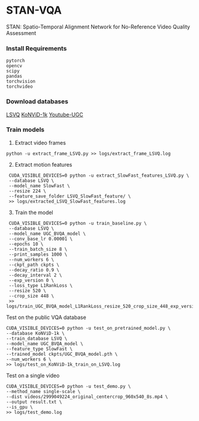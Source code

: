 # STAN-VQA
STAN: Spatio-Temporal Alignment Network for No-Reference Video Quality Assessment

### Install Requirements
```
pytorch
opencv
scipy
pandas
torchvision
torchvideo
```

### Download databases
[LSVQ](https://github.com/baidut/PatchVQ)
[KoNViD-1k](http://database.mmsp-kn.de/konvid-1k-database.html)
[Youtube-UGC](https://media.withyoutube.com/)

### Train models
1. Extract video frames
```shell
python -u extract_frame_LSVQ.py >> logs/extract_frame_LSVQ.log
```
2. Extract motion features
```shell
 CUDA_VISIBLE_DEVICES=0 python -u extract_SlowFast_features_LSVQ.py \
 --database LSVQ \
 --model_name SlowFast \
 --resize 224 \
 --feature_save_folder LSVQ_SlowFast_feature/ \
 >> logs/extracted_LSVQ_SlowFast_features.log
```
3. Train the model
```shell
 CUDA_VISIBLE_DEVICES=0 python -u train_baseline.py \
 --database LSVQ \
 --model_name UGC_BVQA_model \
 --conv_base_lr 0.00001 \
 --epochs 10 \
 --train_batch_size 8 \
 --print_samples 1000 \
 --num_workers 6 \
 --ckpt_path ckpts \
 --decay_ratio 0.9 \
 --decay_interval 2 \
 --exp_version 0 \
 --loss_type L1RankLoss \
 --resize 520 \
 --crop_size 448 \
 >> logs/train_UGC_BVQA_model_L1RankLoss_resize_520_crop_size_448_exp_version_0.log
```

Test on the public VQA database
```shell
CUDA_VISIBLE_DEVICES=0 python -u test_on_pretrained_model.py \
--database KoNViD-1k \
--train_database LSVQ \
--model_name UGC_BVQA_model \
--feature_type SlowFast \
--trained_model ckpts/UGC_BVQA_model.pth \
--num_workers 6 \
>> logs/test_on_KoNViD-1k_train_on_LSVQ.log
```

Test on a single video
```shell
CUDA_VISIBLE_DEVICES=0 python -u test_demo.py \
--method_name single-scale \
--dist videos/2999049224_original_centercrop_960x540_8s.mp4 \
--output result.txt \
--is_gpu \
>> logs/test_demo.log
```

